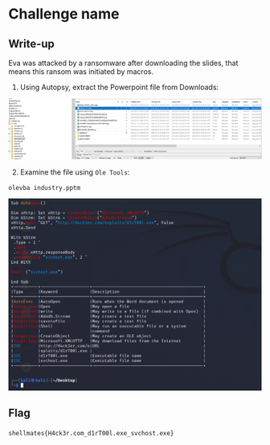 # Challenge name

## Write-up

Eva was attacked by a ransomware after downloading the slides, that means this ransom was initiated by macros.

1. Using Autopsy, extract the Powerpoint file from Downloads:

![IMG](pptm.png)

2. Examine the file using `Ole Tools`:
```code
olevba industry.pptm
```


![IMG](oletool.png)

## Flag

`shellmates{H4ck3r.com_d1rT00l.exe_svchost.exe}`
